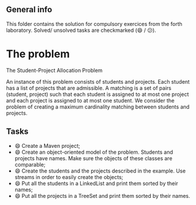 ## General info
This folder contains the solution for compulsory exercices from the forth laboratory. Solved/ unsolved tasks are checkmarked (:smile: / :confused:).

# The problem

The Student-Project Allocation Problem

An instance of this problem consists of students and projects. Each student has a list of projects that are admissible.
A matching is a set of pairs (student, project) such that each student is assigned to at most one project and each project is assigned to at most one student. We consider the problem of creating a maximum cardinality matching between students and projects.

## Tasks
  * :smile: Create a Maven project;
  * :smile: Create an object-oriented model of the problem. Students and projects have names. Make sure the objects of these classes are comparable;
  * :smile: Create the students and the projects described in the example. Use streams in order to easily create the objects;
  * :smile: Put all the students in a LinkedList and print them sorted by their names;
  * :smile: Put all the projects in a TreeSet and print them sorted by their names.

